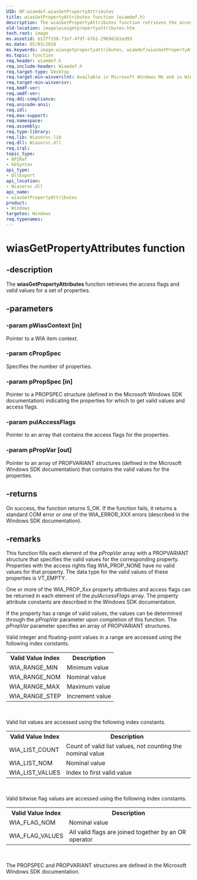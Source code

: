 ```yaml
---
UID: NF:wiamdef.wiasGetPropertyAttributes
title: wiasGetPropertyAttributes function (wiamdef.h)
description: The wiasGetPropertyAttributes function retrieves the access flags and valid values for a set of properties.
old-location: image\wiasgetpropertyattributes.htm
tech.root: image
ms.assetid: b12ff158-73e7-4fdf-b7b1-2969d161ed93
ms.date: 05/03/2018
ms.keywords: image.wiasgetpropertyattributes, wiamdef/wiasGetPropertyAttributes, wiasFncs_d1a6ee77-54bc-400f-a670-e39889c71835.xml, wiasGetPropertyAttributes, wiasGetPropertyAttributes function [Imaging Devices]
ms.topic: function
req.header: wiamdef.h
req.include-header: Wiamdef.h
req.target-type: Desktop
req.target-min-winverclnt: Available in Microsoft Windows Me and in Windows XP and later versions of the Windows operating systems.
req.target-min-winversvr: 
req.kmdf-ver: 
req.umdf-ver: 
req.ddi-compliance: 
req.unicode-ansi: 
req.idl: 
req.max-support: 
req.namespace: 
req.assembly: 
req.type-library: 
req.lib: Wiaservc.lib
req.dll: Wiaservc.dll
req.irql: 
topic_type:
- APIRef
- kbSyntax
api_type:
- DllExport
api_location:
- Wiaservc.dll
api_name:
- wiasGetPropertyAttributes
product:
- Windows
targetos: Windows
req.typenames: 
---
```


# wiasGetPropertyAttributes function


## -description


The <b>wiasGetPropertyAttributes </b>function retrieves the access flags and valid values for a set of properties.


## -parameters




### -param pWiasContext [in]

Pointer to a WIA item context.


### -param cPropSpec

Specifies the number of properties.


### -param pPropSpec [in]

Pointer to a PROPSPEC structure (defined in the Microsoft Windows SDK documentation) indicating the properties for which to get valid values and access flags.


### -param pulAccessFlags

Pointer to an array that contains the access flags for the properties.


### -param pPropVar [out]

Pointer to an array of PROPVARIANT structures (defined in the Microsoft Windows SDK documentation) that contains the valid values for the properties.


## -returns



On success, the function returns S_OK. If the function fails, it returns a standard COM error or one of the WIA_ERROR_XXX errors (described in the Windows SDK documentation).




## -remarks



This function fills each element of the <i>pPropVar </i>array with a PROPVARIANT structure that specifies the valid values for the corresponding property. Properties with the access rights flag WIA_PROP_NONE have no valid values for that property. The data type for the valid values of these properties is VT_EMPTY.

One or more of the WIA_PROP_Xxx property attributes and access flags can be returned in each element of the <i>pulAccessFlags</i> array. The property attribute constants are described in the Windows SDK documentation.

If the property has a range of valid values, the values can be determined through the <i>pPropVar </i>parameter upon completion of this function. The <i>pPropVar </i>parameter specifies an array of PROPVARIANT structures.

Valid integer and floating-point values in a range are accessed using the following index constants.

<table>
<tr>
<th>Valid Value Index</th>
<th>Description</th>
</tr>
<tr>
<td>
WIA_RANGE_MIN  

</td>
<td>
Minimum value

</td>
</tr>
<tr>
<td>
WIA_RANGE_NOM  

</td>
<td>
Nominal value

</td>
</tr>
<tr>
<td>
WIA_RANGE_MAX  

</td>
<td>
Maximum value

</td>
</tr>
<tr>
<td>
WIA_RANGE_STEP

</td>
<td>
Increment value

</td>
</tr>
</table>
 

Valid list values are accessed using the following index constants.

<table>
<tr>
<th>Valid Value Index</th>
<th>Description</th>
</tr>
<tr>
<td>
WIA_LIST_COUNT

</td>
<td>
Count of valid list values, not counting the nominal value

</td>
</tr>
<tr>
<td>
WIA_LIST_NOM

</td>
<td>
Nominal value

</td>
</tr>
<tr>
<td>
WIA_LIST_VALUES

</td>
<td>
Index to first valid value

</td>
</tr>
</table>
 

Valid bitwise flag values are accessed using the following index constants.

<table>
<tr>
<th>Valid Value Index</th>
<th>Description</th>
</tr>
<tr>
<td>
WIA_FLAG_NOM   

</td>
<td>
Nominal value

</td>
</tr>
<tr>
<td>
WIA_FLAG_VALUES

</td>
<td>
All valid flags are joined together by an OR operator

</td>
</tr>
</table>
 

The PROPSPEC and PROPVARIANT structures are defined in the Microsoft Windows SDK documentation.



